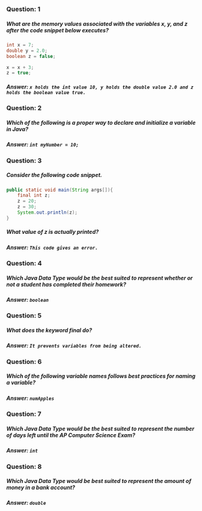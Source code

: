 ### Question: 1
##### What are the memory values associated with the variables x, y, and z after the code snippet below executes?

```java
int x = 7;            
double y = 2.0;             
boolean z = false;

x = x + 3;             
z = true;
```

##### Answer: `x holds the int value 10, y holds the double value 2.0 and z holds the boolean value true.`

### Question: 2

##### Which of the following is a proper way to declare and initialize a variable in Java?

##### Answer: `int myNumber = 10;`

### Question: 3
##### Consider the following code snippet.
```java
public static void main(String args[]){
    final int z;
    z = 20;
    z = 30;
    System.out.println(z);
}
```
##### What value of z is actually printed?
##### Answer: `This code gives an error.`

### Question: 4
##### Which Java Data Type would be the best suited to represent whether or not a student has completed their homework?

##### Answer: `boolean`

### Question: 5
##### What does the keyword final do?

##### Answer: `It prevents variables from being altered.`

### Question: 6
##### Which of the following variable names follows best practices for naming a variable?

##### Answer: `numApples`

### Question: 7
##### Which Java Data Type would be the best suited to represent the number of days left until the AP Computer Science Exam?

##### Answer: `int`

### Question: 8
##### Which Java Data Type would be best suited to represent the amount of money in a bank account?

##### Answer: `double`
